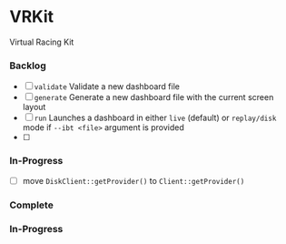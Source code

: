 # VRKit

Virtual Racing Kit

### Backlog

- [ ] `validate`
			Validate a new dashboard file
- [ ] `generate`
			Generate a new dashboard file with the current screen layout
- [ ] `run`
			Launches a dashboard in either `live` (default) or `replay/disk` mode if `--ibt <file>` argument is provided
- [ ] 


### In-Progress

- [ ] move `DiskClient::getProvider()` to `Client::getProvider()`

### Complete


### In-Progress